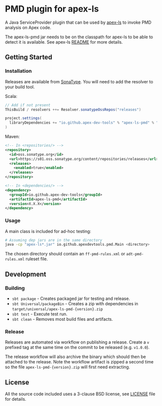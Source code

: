 # PMD plugin for apex-ls

A Java ServiceProvider plugin that can be used by [apex-ls](https://github.com/apex-dev-tools/apex-ls) to invoke PMD analysis on Apex code.

The apex-ls-pmd jar needs to be on the classpath for apex-ls to be able to detect it is available. See apex-ls [README](https://github.com/apex-dev-tools/apex-ls/blob/main/README.md) for more details.

## Getting Started

### Installation

Releases are available from [SonaType](https://s01.oss.sonatype.org). You will need to add the resolver to your build tool.

Scala:

  ```scala
  // Add if not present
  ThisBuild / resolvers ++= Resolver.sonatypeOssRepos("releases")

  project.settings(
    libraryDependencies += "io.github.apex-dev-tools" % "apex-ls-pmd" % "X.X.X"
  )
  ```

Maven:

  ```xml
  <!-- In <repositories/> -->
  <repository>
    <id>oss.sonatype.org</id>
    <url>https://s01.oss.sonatype.org/content/repositories/releases</url>
    <releases>
      <enabled>true</enabled>
    </releases>
  </repository>

  <!-- In <dependencies/> -->
  <dependency>
    <groupId>io.github.apex-dev-tools</groupId>
    <artifactId>apex-ls-pmd</artifactId>
    <version>X.X.X</version>
  </dependency>
  ```

### Usage

A main class is included for ad-hoc testing:

```sh
# Assuming dep jars are in the same directory
java -cp "apex-ls*.jar" io.github.apexdevtools.pmd.Main <directory>
```

The chosen directory should contain an `ff-pmd-rules.xml` or `adt-pmd-rules.xml` ruleset file.

## Development

### Building

* `sbt package` - Creates packaged jar for testing and release.
* `sbt Universal/packageBin` - Creates a zip with dependencies in `target/universal/apex-ls-pmd-{version}.zip`
* `sbt test` - Execute test run.
* `sbt clean` - Removes most build files and artifacts.

### Release

Releases are automated via workflow on publishing a release. Create a `v` prefixed tag at the same time on the commit to be released (e.g. `v1.0.0`).

The release workflow will also archive the binary which should then be attached to the release. Note the workflow artifact is zipped a second time so the file `apex-ls-pmd-{version}.zip` will first need extracting.

## License

All the source code included uses a 3-clause BSD license, see [LICENSE](LICENSE) file for details.
